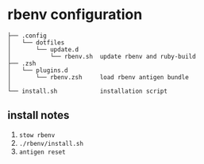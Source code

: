 # rbenv configuration

    ├── .config
    │   └── dotfiles
    │       └── update.d
    │           └── rbenv.sh  update rbenv and ruby-build
    ├── .zsh
    │   └── plugins.d
    │       └── rbenv.zsh     load rbenv antigen bundle
    │
    └── install.sh            installation script

## install notes

1. `stow rbenv`
2. `./rbenv/install.sh`
3. `antigen reset`
